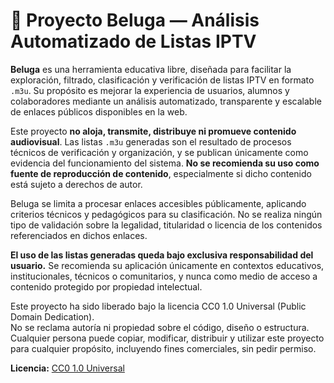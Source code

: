 # 🐋 Proyecto Beluga — Análisis Automatizado de Listas IPTV

**Beluga** es una herramienta educativa libre, diseñada para facilitar la exploración, filtrado, clasificación y verificación de listas IPTV en formato `.m3u`. Su propósito es mejorar la experiencia de usuarios, alumnos y colaboradores mediante un análisis automatizado, transparente y escalable de enlaces públicos disponibles en la web.

Este proyecto **no aloja, transmite, distribuye ni promueve contenido audiovisual**. Las listas `.m3u` generadas son el resultado de procesos técnicos de verificación y organización, y se publican únicamente como evidencia del funcionamiento del sistema. **No se recomienda su uso como fuente de reproducción de contenido**, especialmente si dicho contenido está sujeto a derechos de autor.

Beluga se limita a procesar enlaces accesibles públicamente, aplicando criterios técnicos y pedagógicos para su clasificación. No se realiza ningún tipo de validación sobre la legalidad, titularidad o licencia de los contenidos referenciados en dichos enlaces.

**El uso de las listas generadas queda bajo exclusiva responsabilidad del usuario.** Se recomienda su aplicación únicamente en contextos educativos, institucionales, técnicos o comunitarios, y nunca como medio de acceso a contenido protegido por propiedad intelectual.

Este proyecto ha sido liberado bajo la licencia CC0 1.0 Universal (Public Domain Dedication).  
No se reclama autoría ni propiedad sobre el código, diseño o estructura.  
Cualquier persona puede copiar, modificar, distribuir y utilizar este proyecto para cualquier propósito, incluyendo fines comerciales, sin pedir permiso.

**Licencia:** [CC0 1.0 Universal](https://creativecommons.org/publicdomain/zero/1.0/)
